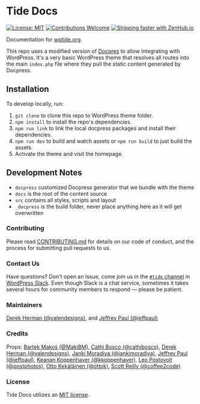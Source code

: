 # Tide Docs

[![License: MIT](https://img.shields.io/badge/License-MIT-blue.svg)](LICENSE) [![Contributions Welcome](https://img.shields.io/badge/contributions-welcome-brightgreen.svg?style=flat)](CONTRIBUTING.md) [![Shipping faster with ZenHub.io](https://img.shields.io/badge/Shipping_faster_with-ZenHub.io-6567bd.svg?style=flat)](https://www.zenhub.com/)

Documentation for [wptide.org](http://wptide.org).

This repo uses a modified version of [Docpres](https://github.com/docpress/docpress) to allow integrating with WordPress. It's a very basic WordPress theme that resolves all routes into the main `index.php` file where they pull the static content generated by Docpress.

## Installation

To develop locally, run:
1. `git clone` to clone this repo to WordPress theme folder.
2. `npm install` to install the repo's dependencies.
3. `npm run link` to link the local docpress packages and install their dependencies.
4. `npm run dev` to build and watch assets or `npm run build` to just build the assets.
5. Activate the theme and visit the homepage.

## Development Notes

* `docpress` customized Docpress generator that we bundle with the theme
* `docs` is the root of the content source
* `src` contains all styles, scripts and layout
* `_docpress` is the build folder, never place anything here as it will get overwritten

### Contributing

Please read [CONTRIBUTING.md](CONTRIBUTING.md) for details on our code of conduct, and the process for submitting pull requests to us.

### Contact Us

Have questions? Don't open an Issue, come join us in the [`#tide` channel](https://wordpress.slack.com/messages/C7TK8FBUJ/) in [WordPress Slack](https://make.wordpress.org/chat/). Even though Slack is a chat service, sometimes it takes several hours for community members to respond — please be patient.

### Maintainers

[Derek Herman (@valendesigns)](https://github.com/valendesigns), and
[Jeffrey Paul (@jeffpaul)](https://github.com/jeffpaul)

### Credits

Props: [Bartek Makoś (@MakiBM)](https://github.com/MakiBM),
[Cathi Bosco (@cathibosco)](https://github.com/cathibosco),
[Derek Herman (@valendesigns)](https://github.com/valendesigns),
[Janki Moradiya (@jankimoradiya)](https://github.com/jankimoradiya),
[Jeffrey Paul (@jeffpaul)](https://github.com/jeffpaul),
[Keanan Koppenhaver (@kkoppenhaver)](https://github.com/kkoppenhaver),
[Leo Postovoit (@postphotos)](https://github.com/postphotos),
[Otto Kekäläinen (@ottok)](https://github.com/ottok),
[Scott Reilly (@coffee2code)](https://github.com/coffee2code)

### License

Tide Docs utilizes an [MIT license](LICENSE).

